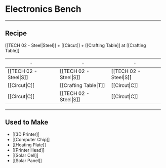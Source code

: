 # Electronics Bench
---
## Recipe
[[TECH 02 - Steel|Steel]] + [[Circut]] + [[Crafting Table]] at [[Crafting Table]]

| - | - | - |
| - | - | - |
| [[TECH 02 - Steel\|S]] | [[TECH 02 - Steel\|S]] | [[TECH 02 - Steel\|S]] |
| [[Circut\|C]] | [[Crafting Table\|T]] | [[Circut\|C]] |
| [[Circut\|C]] | [[TECH 02 - Steel\|S]] | [[Circut\|C]] |

---
## Used to Make
- [[3D Printer]]
- [[Computer Chip]]
- [[Heating Plate]]
- [[Printer Head]]
- [[Solar Cell]]
- [[Solar Panel]]